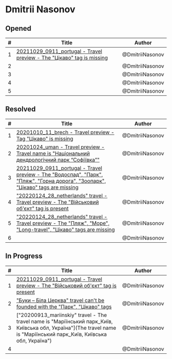 # Dmitrii Nasonov

## Opened

| #   | Title | Author
| --- | ---   | ----
| 1   | [20211029_0911_portugal - Travel preview - The "Цікаво" tag is missing](https://github.com/scholokov/long-travel-2/issues/5138)  | @DmitriiNasonov
| 2   | []()  | @DmitriiNasonov
| 3   | []()  | @DmitriiNasonov
| 4   | []()  | @DmitriiNasonov
| 5   | []()  | @DmitriiNasonov

## Resolved
| #   | Title | Author
| --- | ---   | ----
| 1   | [20201010_11_brech - Travel preview - Tag "Цікаво" is missing](https://github.com/scholokov/long-travel-2/issues/5088)  | @DmitriiNasonov
| 2   | [20201024_uman - Travel preview - Travel name is "Національний дендрологічний парк “Софіївка”"](https://github.com/scholokov/long-travel-2/issues/5091)  | @DmitriiNasonov
| 3   | [20211029_0911_portugal - Travel preview - The "Водоспад", "Парк", "Пляж", "Горна дорога", "Зоопарк", "Цікаво" tags are missing](https://github.com/scholokov/long-travel-2/issues/5119)  | @DmitriiNasonov
| 4   | ["20220124_28_netherlands" travel - Travel preview - The "Військовий об'єкт" tag is present](https://github.com/scholokov/long-travel-2/issues/5123)  | @DmitriiNasonov
| 5   | ["20220124_28_netherlands" travel - Travel preview - The "Пляж", "Море", "Long-travel", "Цікаво" tags are missing](https://github.com/scholokov/long-travel-2/issues/5124)  | @DmitriiNasonov
| 6   | []()  | @DmitriiNasonov


## In Progress
| #   | Title | Author
| --- | ---   | ----
| 1   | [20211029_0911_portugal - Travel preview - The "Військовий об'єкт" tag is present](https://github.com/scholokov/long-travel-2/issues/5120)  | @DmitriiNasonov
| 2   | ["Буки – Біла Церква" travel can't be founded with the "Парк", "Цікаво" tags](https://github.com/scholokov/long-travel-2/issues/5035)  | @DmitriiNasonov
| 3   | ["20200913_mariinskiy" travel - The travel name is "Маріїнський парк_Київ, Київська обл, Україна"](The travel name is "Маріїнський парк_Київ, Київська обл, Україна")  | @DmitriiNasonov
| 4   | []()  | @DmitriiNasonov

